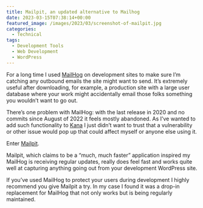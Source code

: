 ```yaml
---
title: Mailpit, an updated alternative to Mailhog
date: 2023-03-15T07:38:14+00:00
featured_image: /images/2023/03/screenshot-of-mailpit.jpg
categories:
  - Technical
tags:
  - Development Tools
  - Web Development
  - WordPress
---
```


For a long time I used [MailHog][1] on development sites to make sure I’m catching any outbound emails the site might want to send. It’s extremely useful after downloading, for example, a production site with a large user database where your work might accidentally email those folks something you wouldn’t want to go out.

There’s one problem with MailHog: with the last release in 2020 and no commits since August of 2022 it feels mostly abandoned. As I’ve wanted to add such functionality to [Kana][2] I just didn’t want to trust that a vulnerability or other issue would pop up that could affect myself or anyone else using it.

Enter [Mailpit][3].

Mailpit, which claims to be a “much, much faster” application inspired my MailHog is receiving regular updates, really does feel fast and works quite well at capturing anything going out from your development WordPress site.

If you’ve used MailHog to protect your users during development I highly recommend you give Mailpit a try. In my case I found it was a drop-in replacement for MailHog that not only works but is being regularly maintained.

 [1]: https://github.com/mailhog/MailHog
 [2]: https://github.com/ChrisWiegman/kana/
 [3]: https://github.com/axllent/mailpit